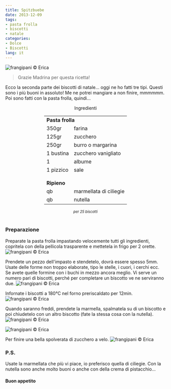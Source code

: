 ```yaml
---
title: Spitzbuebe
date: 2013-12-09
tags:
- pasta frolla
- biscotti
- natale
categories:
- Dolce
- Biscotti
lang: it
---
```

![](header.jpg "frangipani © Erica")

> Grazie Madrina per questa ricetta!

Ecco la seconda parte dei biscotti di natale... oggi ne ho fatti tre tipi. Questi sono i più buoni in assoluto! Me ne potrei mangiare a non finire, mmmmmm. Poi sono fatti con la pasta frolla, quindi...

<div id="wrapper" style="text-align: center">
  <div id="yourdiv" style="display: inline-block;">
    <div class="ingredients">
      <div class="ingredients-title">Ingredienti</div>
      <table>
        <tbody>
          <tr>
            <td colspan="2"><b>Pasta frolla</b></td>
          </tr>
          <tr>
            <td>350gr</td>
            <td>farina</td>
          </tr>
          <tr>
            <td>125gr</td>
            <td>zucchero</td>
          </tr>
          <tr>
            <td>250gr</td>
            <td>burro o margarina</td>
          </tr>
          <tr>
            <td>1 bustina</td>
            <td>zucchero vanigliato</td>
          </tr>
          <tr>
            <td>1</td>
            <td>albume</td>
          </tr>
          <tr>
            <td>1 pizzico</td>
            <td>sale</td>
          </tr>
          <tr style="height: 15px;"></tr>
          <tr>          
            <td colspan="2"><b>Ripieno</b></td>
          </tr>
          <tr>
            <td>qb</td>
            <td>marmellata di ciliegie</td>
          </tr>
          <tr>      
            <td>qb</td>
            <td>nutella</td>        
          </tr>
        </tbody>
      </table>
      <i class="pull-right" style="font-size: 80%;">per 25 biscotti</i>
      <br></br>
    </div>
  </div>
</div>


<h3>
  <font color="grey">
    <i class="fa fa-cogs"></i>
  </font> Preparazione
</h3>

Preparate la pasta frolla impastando velocemente tutti gli ingredienti, copritela con della pellicola trasparente e mettetela in frigo per 2 orette.
![](impasto.jpg "frangipani © Erica")

Prendete un pezzo dell'impasto e stendetelo, dovrà essere spesso 5mm. Usate delle forme non troppo elaborate, tipo le stelle, i cuori, i cerchi ecc. Se avete quelle formine con i buchi in mezzo ancora meglio. Vi serve un numero pari di biscotti, perché per completare un biscotto ve ne serviranno due.
![](mattarello.jpg "frangipani © Erica")

Infornate i biscotti a 180°C nel forno preriscaldato per 12min.
![](sfornati.jpg "frangipani © Erica")

Quando saranno freddi, prendete la marmella, spalmatela su di un biscotto e poi chiudetelo con un altro biscotto (fate la stessa cosa con la nutella).
![](riempirli.jpg "frangipani © Erica")

![](chiusi.jpg "frangipani © Erica")

Per finire una bella spolverata di zucchero a velo.
![](risultato.jpg "frangipani © Erica")


<h3>
  <font color="#FFCC00">
    <i class="fa fa-lightbulb-o"></i>
  </font> P.S.
</h3>


Usate la marmellata che più vi piace, io preferisco quella di ciliegie. Con la nutella sono anche molto buoni o anche con della crema di pistacchio...

<h4>Buon appetito
  <font color="red">
    <i class="fa fa-smile-o"></i>
  </font>
</h4>